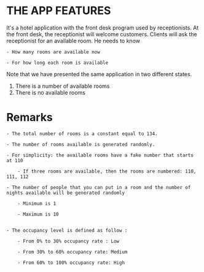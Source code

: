# THE APP FEATURES

It's a hotel application with the front desk program used by receptionists. At the front desk, the receptionist will welcome customers. Clients will ask the receptionist for an available room. He needs to know

```
- How many rooms are available now

- For how long each room is available

```

Note that we have presented the same application in two different states.

1. There is a number of available rooms
2. There is no available rooms

# Remarks

```
- The total number of rooms is a constant equal to 134.

- The number of rooms available is generated randomly.

- For simplicity: the available rooms have a fake number that starts at 110

    - If three rooms are available, then the rooms are numbered: 110, 111, 112

- The number of people that you can put in a room and the number of nights available will be generated randomly

    - Minimum is 1

    - Maximum is 10


- The occupancy level is defined as follow :

    - From 0% to 30% occupancy rate : Low

    - From 30% to 60% occupancy rate: Medium

    - From 60% to 100% occupancy rate: High
```

